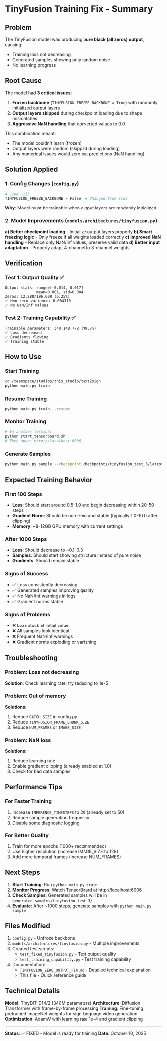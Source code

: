 # TinyFusion Training Fix - Summary

## Problem
The TinyFusion model was producing **pure black (all zeros) output**, causing:
- Training loss not decreasing
- Generated samples showing only random noise
- No learning progress

## Root Cause
The model had **3 critical issues**:

1. **Frozen backbone** (`TINYFUSION_FREEZE_BACKBONE = True`) with randomly initialized output layers
2. **Output layers skipped** during checkpoint loading due to shape mismatches
3. **Aggressive NaN handling** that converted values to 0.0

This combination meant:
- The model couldn't learn (frozen)
- Output layers were random (skipped during loading)
- Any numerical issues would zero out predictions (NaN handling)

## Solution Applied

### 1. Config Changes (`config.py`)
```python
# Line ~135
TINYFUSION_FREEZE_BACKBONE = False  # Changed from True
```

**Why**: Model must be trainable when output layers are randomly initialized.

### 2. Model Improvements (`models/architectures/tinyfusion.py`)

**a) Better checkpoint loading** - Initialize output layers properly
**b) Smart freezing logic** - Only freeze if all weights loaded correctly
**c) Improved NaN handling** - Replace only NaN/Inf values, preserve valid data
**d) Better input adaptation** - Properly adapt 4-channel to 3-channel weights

## Verification

### Test 1: Output Quality ✅
```
Output stats: range=[-0.014, 0.017]
              mean=0.001, std=0.004
Zeros: 12,288/196,608 (6.25%)
✅ Non-zero variance: 0.004310
✅ No NaN/Inf values
```

### Test 2: Training Capability ✅
```
Trainable parameters: 340,148,778 (99.7%)
✅ Loss decreased
✅ Gradients flowing
✅ Training stable
```

## How to Use

### Start Training
```bash
cd /teamspace/studios/this_studio/text2sign
python main.py train
```

### Resume Training
```bash
python main.py train --resume
```

### Monitor Training
```bash
# In another terminal
python start_tensorboard.sh
# Then open: http://localhost:6006
```

### Generate Samples
```bash
python main.py sample --checkpoint checkpoints/tinyfusion_test_3/latest_checkpoint.pt --text "hello"
```

## Expected Training Behavior

### First 100 Steps
- **Loss**: Should start around 0.5-1.0 and begin decreasing within 20-50 steps
- **Gradient Norm**: Should be non-zero and stable (typically 1.0-10.0 after clipping)
- **Memory**: ~8-12GB GPU memory with current settings

### After 1000 Steps
- **Loss**: Should decrease to ~0.1-0.3
- **Samples**: Should start showing structure instead of pure noise
- **Gradients**: Should remain stable

### Signs of Success
- ✅ Loss consistently decreasing
- ✅ Generated samples improving quality
- ✅ No NaN/Inf warnings in logs
- ✅ Gradient norms stable

### Signs of Problems
- ❌ Loss stuck at initial value
- ❌ All samples look identical
- ❌ Frequent NaN/Inf warnings
- ❌ Gradient norms exploding or vanishing

## Troubleshooting

### Problem: Loss not decreasing
**Solution**: Check learning rate, try reducing to 1e-5

### Problem: Out of memory
**Solutions**:
1. Reduce `BATCH_SIZE` in config.py
2. Reduce `TINYFUSION_FRAME_CHUNK_SIZE` 
3. Reduce `NUM_FRAMES` or `IMAGE_SIZE`

### Problem: NaN loss
**Solutions**:
1. Reduce learning rate
2. Enable gradient clipping (already enabled at 1.0)
3. Check for bad data samples

## Performance Tips

### For Faster Training
1. Increase `INFERENCE_TIMESTEPS` to 20 (already set to 50)
2. Reduce sample generation frequency
3. Disable some diagnostic logging

### For Better Quality
1. Train for more epochs (1000+ recommended)
2. Use higher resolution (increase IMAGE_SIZE to 128)
3. Add more temporal frames (increase NUM_FRAMES)

## Next Steps

1. **Start Training**: Run `python main.py train`
2. **Monitor Progress**: Watch TensorBoard at http://localhost:6006
3. **Check Samples**: Generated samples will be in `generated_samples/tinyfusion_test_3/`
4. **Evaluate**: After ~1000 steps, generate samples with `python main.py sample`

## Files Modified

1. `config.py` - Unfroze backbone
2. `models/architectures/tinyfusion.py` - Multiple improvements
3. Created test scripts:
   - `test_fixed_tinyfusion.py` - Test output quality
   - `test_training_capability.py` - Test training capability
4. Documentation:
   - `TINYFUSION_ZERO_OUTPUT_FIX.md` - Detailed technical explanation
   - This file - Quick reference guide

## Technical Details

**Model**: TinyDiT-D14/2 (340M parameters)
**Architecture**: Diffusion Transformer with frame-by-frame processing
**Training**: Fine-tuning pretrained ImageNet weights for sign language video generation
**Optimization**: AdamW with learning rate 1e-4 and gradient clipping

---

**Status**: ✅ FIXED - Model is ready for training
**Date**: October 10, 2025
